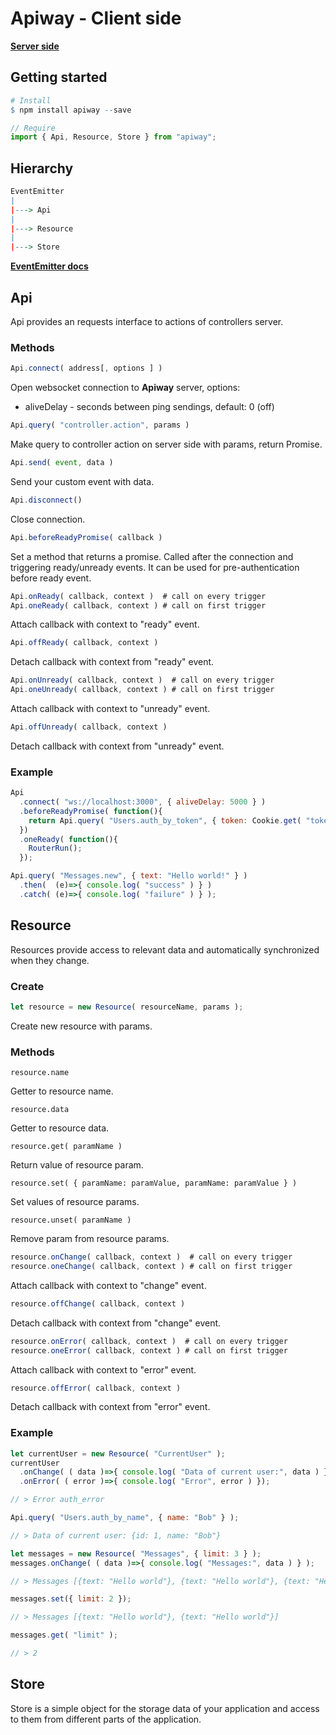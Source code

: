 # Apiway - Client side

[**Server side**](https://github.com/4urbanoff/rb.apiway)

## Getting started

```r
# Install
$ npm install apiway --save                
```
```js
// Require
import { Api, Resource, Store } from "apiway";
```

## Hierarchy

```r
EventEmitter 
|
|---> Api             
|
|---> Resource
|
|---> Store
```
[**EventEmitter docs**](https://github.com/4urbanoff/js.event_emitter)

## Api

Api provides an requests interface to actions of controllers server.

### Methods

```js
Api.connect( address[, options ] )
```
Open websocket connection to **Apiway** server, options:
* aliveDelay - seconds between ping sendings, default: 0 (off)

```js
Api.query( "controller.action", params )
```
Make query to controller action on server side with params, return Promise.
```js
Api.send( event, data )
```
Send your custom event with data.
```js
Api.disconnect()
```
Close connection.
```js
Api.beforeReadyPromise( callback )
```
Set a method that returns a promise. Called after the connection and triggering ready/unready events. It can be used for pre-authentication before ready event.
```js
Api.onReady( callback, context )  # call on every trigger
Api.oneReady( callback, context ) # call on first trigger
```
Attach callback with context to "ready" event.
```js
Api.offReady( callback, context )
```
Detach callback with context from "ready" event.
```js
Api.onUnready( callback, context )  # call on every trigger
Api.oneUnready( callback, context ) # call on first trigger
```
Attach callback with context to "unready" event.
```js
Api.offUnready( callback, context )
```
Detach callback with context from "unready" event.

### Example

```js
Api
  .connect( "ws://localhost:3000", { aliveDelay: 5000 } )
  .beforeReadyPromise( function(){
    return Api.query( "Users.auth_by_token", { token: Cookie.get( "token" ) } );
  })
  .oneReady( function(){
    RouterRun();
  });
```
```js
Api.query( "Messages.new", { text: "Hello world!" } )
  .then(  (e)=>{ console.log( "success" ) } )
  .catch( (e)=>{ console.log( "failure" ) } );
```

## Resource

Resources provide access to relevant data and automatically synchronized when they change.

### Create

```js
let resource = new Resource( resourceName, params );
```
Create new resource with params.

### Methods

```
resource.name
```
Getter to resource name.
```
resource.data
```
Getter to resource data.
```
resource.get( paramName )
```
Return value of resource param.
```
resource.set( { paramName: paramValue, paramName: paramValue } )
```
Set values of resource params.
```
resource.unset( paramName )
```
Remove param from resource params.
```js
resource.onChange( callback, context )  # call on every trigger
resource.oneChange( callback, context ) # call on first trigger
```
Attach callback with context to "change" event.
```js
resource.offChange( callback, context )
```
Detach callback with context from "change" event.
```js
resource.onError( callback, context )  # call on every trigger
resource.oneError( callback, context ) # call on first trigger
```
Attach callback with context to "error" event.
```js
resource.offError( callback, context )
```
Detach callback with context from "error" event.

### Example

```js
let currentUser = new Resource( "CurrentUser" );
currentUser
  .onChange( ( data )=>{ console.log( "Data of current user:", data ) })
  .onError( ( error )=>{ console.log( "Error", error ) });

// > Error auth_error

Api.query( "Users.auth_by_name", { name: "Bob" } );

// > Data of current user: {id: 1, name: "Bob"}

let messages = new Resource( "Messages", { limit: 3 } );
messages.onChange( ( data )=>{ console.log( "Messages:", data ) } );

// > Messages [{text: "Hello world"}, {text: "Hello world"}, {text: "Hello world"}]

messages.set({ limit: 2 });

// > Messages [{text: "Hello world"}, {text: "Hello world"}]

messages.get( "limit" );

// > 2
```

## Store

Store is a simple object for the storage data of your application and access to them from different parts of the application.
